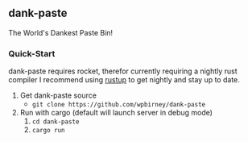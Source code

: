 ## dank-paste

The World's Dankest Paste Bin!

### Quick-Start

dank-paste requires rocket, therefor currently requiring a nightly rust compiler
I recommend using [rustup](https://www.rustup.rs/) to get nightly and stay up to date.

1. Get dank-paste source
   + `git clone https://github.com/wpbirney/dank-paste`
2. Run with cargo (default will launch server in debug mode)
   1. `cd dank-paste`
   2. `cargo run`
